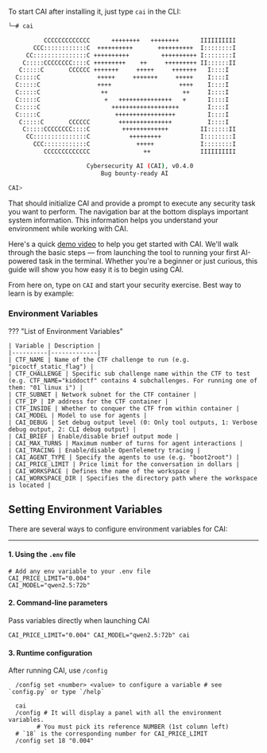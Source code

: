 To start CAI after installing it, just type `cai` in the CLI:

```bash
└─# cai

          CCCCCCCCCCCCC      ++++++++   ++++++++      IIIIIIIIII
       CCC::::::::::::C  ++++++++++       ++++++++++  I::::::::I
     CC:::::::::::::::C ++++++++++         ++++++++++ I::::::::I
    C:::::CCCCCCCC::::C +++++++++    ++     +++++++++ II::::::II
   C:::::C       CCCCCC +++++++     +++++     +++++++   I::::I
  C:::::C                +++++     +++++++     +++++    I::::I
  C:::::C                ++++                   ++++    I::::I
  C:::::C                 ++                     ++     I::::I
  C:::::C                  +   +++++++++++++++   +      I::::I
  C:::::C                    +++++++++++++++++++        I::::I
  C:::::C                     +++++++++++++++++         I::::I
   C:::::C       CCCCCC        +++++++++++++++          I::::I
    C:::::CCCCCCCC::::C         +++++++++++++         II::::::II
     CC:::::::::::::::C           +++++++++           I::::::::I
       CCC::::::::::::C             +++++             I::::::::I
          CCCCCCCCCCCCC               ++              IIIIIIIIII

                      Cybersecurity AI (CAI), v0.4.0
                          Bug bounty-ready AI

CAI>
```

That should initialize CAI and provide a prompt to execute any security task you want to perform. The navigation bar at the bottom displays important system information. This information helps you understand your environment while working with CAI.

Here's a quick [demo video](https://asciinema.org/a/zm7wS5DA2o0S9pu1Tb44pnlvy) to help you get started with CAI. We'll walk through the basic steps — from launching the tool to running your first AI-powered task in the terminal. Whether you're a beginner or just curious, this guide will show you how easy it is to begin using CAI.

From here on, type on `CAI` and start your security exercise. Best way to learn is by example:

### Environment Variables

??? "List of Environment Variables"

    | Variable | Description |
    |----------|-------------|
    | CTF_NAME | Name of the CTF challenge to run (e.g. "picoctf_static_flag") |
    | CTF_CHALLENGE | Specific sub challenge name within the CTF to test (e.g. CTF_NAME="kiddoctf" contains 4 subchallenges. For running one of them: "01 linux i") |
    | CTF_SUBNET | Network subnet for the CTF container |
    | CTF_IP | IP address for the CTF container |
    | CTF_INSIDE | Whether to conquer the CTF from within container |
    | CAI_MODEL | Model to use for agents |
    | CAI_DEBUG | Set debug output level (0: Only tool outputs, 1: Verbose debug output, 2: CLI debug output) |
    | CAI_BRIEF | Enable/disable brief output mode |
    | CAI_MAX_TURNS | Maximum number of turns for agent interactions |
    | CAI_TRACING | Enable/disable OpenTelemetry tracing |
    | CAI_AGENT_TYPE | Specify the agents to use (e.g. "boot2root") |
    | CAI_PRICE_LIMIT | Price limit for the conversation in dollars |
    | CAI_WORKSPACE | Defines the name of the workspace |
    | CAI_WORKSPACE_DIR | Specifies the directory path where the workspace is located |


## Setting Environment Variables

There are several ways to configure environment variables for CAI:

---

#### 1. Using the `.env` file

```
# Add any env variable to your .env file
CAI_PRICE_LIMIT="0.004"
CAI_MODEL="qwen2.5:72b"
```

#### 2. Command-line parameters

Pass variables directly when launching CAI

```
CAI_PRICE_LIMIT="0.004" CAI_MODEL="qwen2.5:72b" cai
```

#### 3. Runtime configuration

After running CAI, use `/config`

```
  /config set <number> <value> to configure a variable # see `config.py` or type `/help`

```

```
  cai
  /config # It will display a panel with all the environment variables.
        # You must pick its reference NUMBER (1st column left)
  # `18` is the corresponding number for CAI_PRICE_LIMIT
  /config set 18 "0.004"
```
